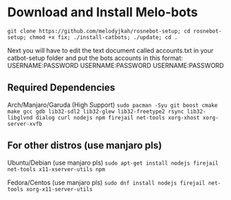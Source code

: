 # Download and Install Melo-bots

    git clone https://github.com/melodyjkah/rosnebot-setup; cd rosnebot-setup; chmod +x fix; ./install-catbots; ./update; cd .


Next you will have to edit the text document called accounts.txt in your catbot-setup folder and put the bots accounts in this format:
USERNAME:PASSWORD
USERNAME:PASSWORD
USERNAME:PASSWORD

## Required Dependencies
Arch/Manjaro/Garuda (High Support)
`sudo pacman -Syu git boost cmake make gcc gdb lib32-sdl2 lib32-glew lib32-freetype2 rsync lib32-libglvnd dialog curl nodejs npm firejail net-tools xorg-xhost xorg-server-xvfb`

## For other distros (use manjaro pls)

Ubuntu/Debian (use manjaro pls)
`sudo apt-get install nodejs firejail net-tools x11-xserver-utils npm`

Fedora/Centos (use manjaro pls)
`sudo dnf install nodejs firejail net-tools xorg-x11-server-utils`


